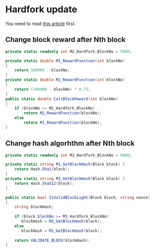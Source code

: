 Hardfork update
====

You need to read [this article](https://github.com/pjc0247/minichain/blob/master/docs/customize_chain.md) first.


Change block reward after Nth block
----
```cs
private static readonly int M2_Hardfork_BlockNo = 5000;

private static double M1_RewardFunction(int blockNo) 
{
    return 100000 - blockNo;
}
private static double M2_RewardFunction(int blockNo)
{
    return (100000 - blockNo) * 0.75;
}
public static double CalcBlockReward(int blockNo)
{
    if (blockNo >= M2_Hardfork_BlockNo)
        return M2_RewardFunction(blockNo);
    else 
        return M1_RewardFunction(blockNo);
}
```

Change hash algorhthm after Nth block
----
```cs
private static readonly int M3_Hardfork_BlockNo = 9000;

private static string M1_GetBlockHash(Block block) {
    return Hash.Sha1(block);
}
private static string M3_GetBlockHash(Block block) {
    return Hash.Sha512(block);
}

public static bool IsValidBlockLight(Block block, string nonce)
{
    string blockHash;
    
    if (block.blockNo >= M3_Hardfork_BlockNo)
       blockHash = M3_GetBlockHash(block);
    else 
       blockHash = M1_GetBlockHash(block);
       
    return VALIDATE_BLOCK(blockHash);
}
```

